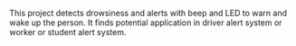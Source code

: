 This project detects drowsiness and alerts with beep and LED to warn and wake up the person. It finds potential application in driver alert system or worker or student alert system.

